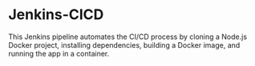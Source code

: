 # Jenkins-CICD
This Jenkins pipeline automates the CI/CD process by cloning a Node.js Docker project, installing dependencies, building a Docker image, and running the app in a container.
